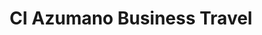 ---
title: "CI Azumano Business Travel"
url: /vancouver/ci-azumano-business-travel/
shop: Reisebüro
---